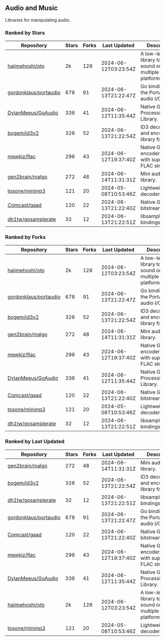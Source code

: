 ## Audio and Music

Libraries for manipulating audio.

### Ranked by Stars

| Repository | Stars | Forks | Last Updated | Description | 
|------------|-------|-------|--------------|-------------|
| [hajimehoshi/oto](https://github.com/hajimehoshi/oto) | 2k | 128 | 2024-06-12T03:23:54Z |  A low-level library to play sound on multiple platforms. |
| [gordonklaus/portaudio](https://github.com/gordonklaus/portaudio) | 678 | 91 | 2024-06-13T21:22:47Z |  Go bindings for the PortAudio audio I/O library. |
| [DylanMeeus/GoAudio](https://github.com/DylanMeeus/GoAudio) | 336 | 41 | 2024-06-12T11:35:44Z |  Native Go Audio Processing Library. |
| [bogem/id3v2](https://github.com/bogem/id3v2) | 326 | 52 | 2024-06-13T21:22:54Z |  ID3 decoding and encoding library for Go. |
| [mewkiz/flac](https://github.com/mewkiz/flac) | 296 | 43 | 2024-06-12T19:37:40Z |  Native Go FLAC encoder/decoder with support for FLAC streams. |
| [gen2brain/malgo](https://github.com/gen2brain/malgo) | 272 | 48 | 2024-06-14T11:31:31Z |  Mini audio library. |
| [tosone/minimp3](https://github.com/tosone/minimp3) | 121 | 20 | 2024-05-08T10:53:46Z |  Lightweight MP3 decoder library. |
| [Comcast/gaad](https://github.com/Comcast/gaad) | 120 | 22 | 2024-06-13T21:22:40Z |  Native Go AAC bitstream parser. |
| [dh1tw/gosamplerate](https://github.com/dh1tw/gosamplerate) | 32 | 12 | 2024-06-13T21:22:51Z |  libsamplerate bindings for go. |

### Ranked by Forks

| Repository | Stars | Forks | Last Updated | Description | 
|------------|-------|-------|--------------|-------------|
| [hajimehoshi/oto](https://github.com/hajimehoshi/oto) | 2k | 128 | 2024-06-12T03:23:54Z |  A low-level library to play sound on multiple platforms. |
| [gordonklaus/portaudio](https://github.com/gordonklaus/portaudio) | 678 | 91 | 2024-06-13T21:22:47Z |  Go bindings for the PortAudio audio I/O library. |
| [bogem/id3v2](https://github.com/bogem/id3v2) | 326 | 52 | 2024-06-13T21:22:54Z |  ID3 decoding and encoding library for Go. |
| [gen2brain/malgo](https://github.com/gen2brain/malgo) | 272 | 48 | 2024-06-14T11:31:31Z |  Mini audio library. |
| [mewkiz/flac](https://github.com/mewkiz/flac) | 296 | 43 | 2024-06-12T19:37:40Z |  Native Go FLAC encoder/decoder with support for FLAC streams. |
| [DylanMeeus/GoAudio](https://github.com/DylanMeeus/GoAudio) | 336 | 41 | 2024-06-12T11:35:44Z |  Native Go Audio Processing Library. |
| [Comcast/gaad](https://github.com/Comcast/gaad) | 120 | 22 | 2024-06-13T21:22:40Z |  Native Go AAC bitstream parser. |
| [tosone/minimp3](https://github.com/tosone/minimp3) | 121 | 20 | 2024-05-08T10:53:46Z |  Lightweight MP3 decoder library. |
| [dh1tw/gosamplerate](https://github.com/dh1tw/gosamplerate) | 32 | 12 | 2024-06-13T21:22:51Z |  libsamplerate bindings for go. |

### Ranked by Last Updated

| Repository | Stars | Forks | Last Updated | Description | 
|------------|-------|-------|--------------|-------------|
| [gen2brain/malgo](https://github.com/gen2brain/malgo) | 272 | 48 | 2024-06-14T11:31:31Z |  Mini audio library. |
| [bogem/id3v2](https://github.com/bogem/id3v2) | 326 | 52 | 2024-06-13T21:22:54Z |  ID3 decoding and encoding library for Go. |
| [dh1tw/gosamplerate](https://github.com/dh1tw/gosamplerate) | 32 | 12 | 2024-06-13T21:22:51Z |  libsamplerate bindings for go. |
| [gordonklaus/portaudio](https://github.com/gordonklaus/portaudio) | 678 | 91 | 2024-06-13T21:22:47Z |  Go bindings for the PortAudio audio I/O library. |
| [Comcast/gaad](https://github.com/Comcast/gaad) | 120 | 22 | 2024-06-13T21:22:40Z |  Native Go AAC bitstream parser. |
| [mewkiz/flac](https://github.com/mewkiz/flac) | 296 | 43 | 2024-06-12T19:37:40Z |  Native Go FLAC encoder/decoder with support for FLAC streams. |
| [DylanMeeus/GoAudio](https://github.com/DylanMeeus/GoAudio) | 336 | 41 | 2024-06-12T11:35:44Z |  Native Go Audio Processing Library. |
| [hajimehoshi/oto](https://github.com/hajimehoshi/oto) | 2k | 128 | 2024-06-12T03:23:54Z |  A low-level library to play sound on multiple platforms. |
| [tosone/minimp3](https://github.com/tosone/minimp3) | 121 | 20 | 2024-05-08T10:53:46Z |  Lightweight MP3 decoder library. |

